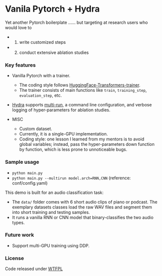 # Vanila Pytorch + Hydra


Yet another Pytorch boilerplate ...... but targeting at research users who would love to 
- 1) write customized steps
- 2) conduct extensive ablation studies

### Key features

- Vanilla Pytorch with a trainer.
    - The coding style follows [HuggingFace-Transformers-trainer](https://huggingface.co/docs/transformers/main_classes/trainerm).
    - The trainer consists of main functions like `train`, `training_step`, `evaluation_step`, etc.
- [Hydra](https://hydra.cc/) supports [multi-run](https://hydra.cc/docs/tutorials/basic/running_your_app/multi-run/), a command line configuration, and verbose logging of hyper-parameters for ablation studies.

- MISC 
    - Custom dataset.
    - Currently, it is a single-GPU implementation.
    - Coding style: one lesson I learned from my mentors is to avoid global variables; instead, pass the hyper-parameters down function by function, which is less prone to unnoticeable bugs.

### Sample usage
- `python main.py`
- `python main.py --multirun model.arch=RNN,CNN`
(reference: conf/config.yaml)

This demo is built for an audio classification task:
- The `data/` folder comes with 6 short audio clips of piano or podcast. The exemplary datasets classes load the raw WAV files and segment them into short training and testing samples. 
- It runs a vanilla RNN or CNN model that binary-classifies the two audio types.

### Future work
- Support multi-GPU training using DDP.


### License
Code released under [WTFPL](http://www.wtfpl.net/)

